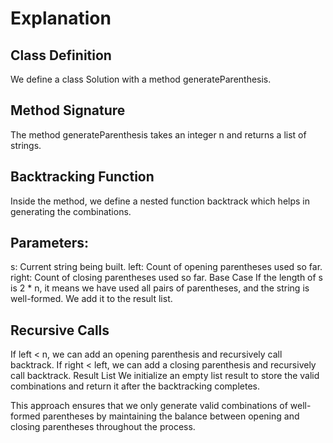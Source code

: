 # Explanation

## Class Definition
We define a class Solution with a method generateParenthesis.

## Method Signature
The method generateParenthesis takes an integer n and returns a list of strings.

## Backtracking Function
Inside the method, we define a nested function backtrack which helps in generating the combinations.

## Parameters:
s: Current string being built.
left: Count of opening parentheses used so far.
right: Count of closing parentheses used so far.
Base Case
If the length of s is 2 * n, it means we have used all pairs of parentheses, and the string is well-formed. We add it to the result list.

## Recursive Calls
If left < n, we can add an opening parenthesis and recursively call backtrack.
If right < left, we can add a closing parenthesis and recursively call backtrack.
Result List
We initialize an empty list result to store the valid combinations and return it after the backtracking completes.

This approach ensures that we only generate valid combinations of well-formed parentheses by maintaining the balance between opening and closing parentheses throughout the process.
